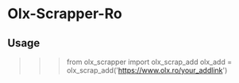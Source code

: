 # Olx-Scrapper-Ro

Usage
-----
 >>> from olx_scrapper import olx_scrap_add
 >>> olx_add = olx_scrap_add('https://www.olx.ro/your_addlink')
 


